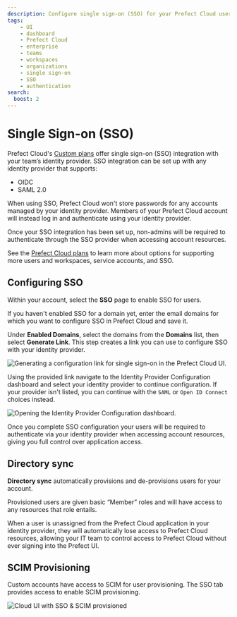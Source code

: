 ```yaml
---
description: Configure single sign-on (SSO) for your Prefect Cloud users.
tags:
    - UI
    - dashboard
    - Prefect Cloud
    - enterprise
    - teams
    - workspaces
    - organizations
    - single sign-on
    - SSO
    - authentication
search:
  boost: 2
---
```


# Single Sign-on (SSO) <span class="badge cloud"></span> </span> <span class="badge custom"></span>

Prefect Cloud's [Custom plans](https://www.prefect.io/pricing) offer single sign-on (SSO) integration with your team’s identity provider.
SSO integration can be set up with any identity provider that supports:

- OIDC
- SAML 2.0

When using SSO, Prefect Cloud won't store passwords for any accounts managed by your identity provider.
Members of your Prefect Cloud account will instead log in and authenticate using your identity provider.

Once your SSO integration has been set up, non-admins will be required to authenticate through the SSO provider when accessing account resources.

See the [Prefect Cloud plans](https://www.prefect.io/pricing) to learn more about options for supporting more users and workspaces, service accounts, and SSO.

## Configuring SSO

Within your account, select the **SSO** page to enable SSO for users.

If you haven't enabled SSO for a domain yet, enter the email domains for which you want to configure SSO in Prefect Cloud and save it.

Under **Enabled Domains**, select the domains from the **Domains** list, then select **Generate Link**. This step creates a link you can use to configure SSO with your identity provider.

![Generating a configuration link for single sign-on in the Prefect Cloud UI.](/img/ui/cloud-sso-provider.png)

Using the provided link navigate to the Identity Provider Configuration dashboard and select your identity provider to continue configuration. If your provider isn't listed, you can continue with the `SAML` or `Open ID Connect` choices instead.

![Opening the Identity Provider Configuration dashboard.](/img/ui/cloud-sso-dashboard.png)

Once you complete SSO configuration your users will be required to authenticate via your identity provider when accessing account resources, giving you full control over application access.

## Directory sync

**Directory sync** automatically provisions and de-provisions users for your account.

Provisioned users are given basic “Member” roles and will have access to any resources that role entails.

When a user is unassigned from the Prefect Cloud application in your identity provider, they will automatically lose access to Prefect Cloud resources, allowing your IT team to control access to Prefect Cloud without ever signing into the Prefect UI.

## SCIM Provisioning

Custom accounts have access to SCIM for user provisioning.
The SSO tab provides access to enable SCIM provisioning.

![Cloud UI with SSO & SCIM provisioned](/img/ui/sso-scim-enabled.png)
